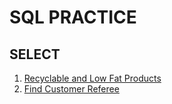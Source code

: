 # SQL PRACTICE

## SELECT
 1. [Recyclable and Low Fat Products](query-practice/select/RecyclableAndLowFatProducts.sql) 
 2. [Find Customer Referee](query-practice/select/FindCustomerReferee.sql)